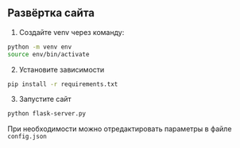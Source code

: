 ## Развёртка сайта

1. Создайте venv через команду:

```bash
python -m venv env
source env/bin/activate
```

2. Установите зависимости

```bash
pip install -r requirements.txt
```

3. Запустите сайт

```bash
python flask-server.py
```

При необходимости можно отредактировать параметры в файле `config.json`
